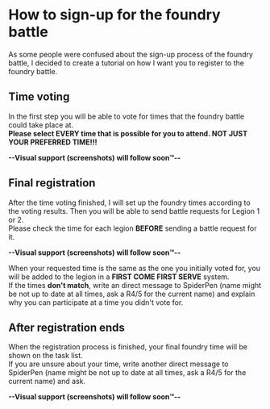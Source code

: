 # How to sign-up for the foundry battle
As some people were confused about the sign-up process of the foundry battle, I decided to create a tutorial on how I want you to register to the foundry battle.


## Time voting
In the first step you will be able to vote for times that the foundry battle could take place at.<br/>
**Please select EVERY time that is possible for you to attend. NOT JUST YOUR PREFERRED TIME!!!**

**--Visual support (screenshots) will follow soon™--**

## Final registration
After the time voting finished, I will set up the foundry times according to the voting results. Then you will be able to send battle requests for Legion 1 or 2.<br/>
Please check the time for each legion **BEFORE** sending a battle request for it. 

**--Visual support (screenshots) will follow soon™--**

When your requested time is the same as the one you initially voted for, you will be added to the legion in a **FIRST COME FIRST SERVE** system.<br/>
If the times **don't match**, write an direct message to SpiderPen (name might be not up to date at all times, ask a R4/5 for the current name) and explain why you can participate at a time you didn't vote for.


## After registration ends
When the registration process is finished, your final foundry time will be shown on the task list.<br/>
If you are unsure about your time, write another direct message to SpiderPen (name might be not up to date at all times, ask a R4/5 for the current name) and ask.

**--Visual support (screenshots) will follow soon™--**
